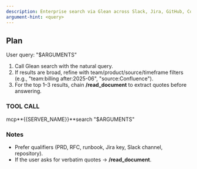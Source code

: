 ```yaml
---
description: Enterprise search via Glean across Slack, Jira, GitHub, Confluence, Drive (permission-aware). Returns ranked sources to open/read next.
argument-hint: <query>
---
```


## Plan

User query: "$ARGUMENTS"

1. Call Glean search with the natural query.
2. If results are broad, refine with team/product/source/timeframe filters (e.g., "team:billing after:2025-06", "source:Confluence").
3. For the top 1–3 results, chain **/read_document** to extract quotes before answering.

### TOOL CALL

mcp**{{SERVER_NAME}}**search "$ARGUMENTS"

### Notes

- Prefer qualifiers (PRD, RFC, runbook, Jira key, Slack channel, repository).
- If the user asks for verbatim quotes → **/read_document**.
